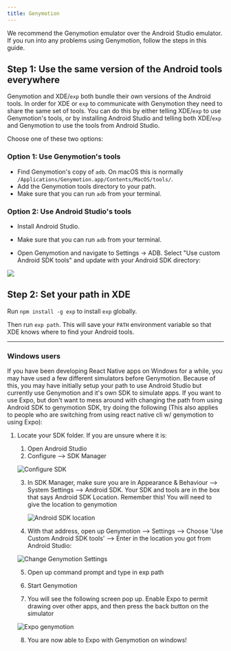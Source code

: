 ```yaml
---
title: Genymotion
---
```


We recommend the Genymotion emulator over the Android Studio emulator. If you run into any problems using Genymotion, follow the steps in this guide.

## Step 1: Use the same version of the Android tools everywhere

Genymotion and XDE/`exp` both bundle their own versions of the Android tools. In order for XDE or `exp` to communicate with Genymotion they need to share the same set of tools. You can do this by either telling XDE/`exp` to use Genymotion's tools, or by installing Android Studio and telling both XDE/`exp` and Genymotion to use the tools from Android Studio.

Choose one of these two options:

### Option 1: Use Genymotion's tools

-   Find Genymotion's copy of `adb`. On macOS this is normally `/Applications/Genymotion.app/Contents/MacOS/tools/`.
-   Add the Genymotion tools directory to your path.
-   Make sure that you can run `adb` from your terminal.

### Option 2: Use Android Studio's tools

-   Install Android Studio.

-   Make sure that you can run `adb` from your terminal.

-   Open Genymotion and navigate to Settings -> ADB. Select "Use custom Android SDK tools" and update with your Android SDK directory:

[![](./genymotion-android-tools.png)](/_images/genymotion-android-tools.png)

## Step 2: Set your path in XDE

Run `npm install -g exp` to install `exp` globally.

Then run `exp path`. This will save your `PATH` environment variable so that XDE knows where to find your Android tools.

* * *
### Windows users

If you have been developing React Native apps on Windows for a while, you may have used a few different simulators before  Genymotion. Because of this, you may have initially setup your path to use Android Studio but currently use Genymotion and it's own SDK to simulate apps. If you want to use Expo, but don't want to mess around with changing the path from using Android SDK to genymotion SDK, try doing the following (This also applies to people who are switching from using react native cli w/ genymotion to using Expo):

1. Locate your SDK folder. If you are unsure where it is:
    1. Open Android Studio
    2. Configure --> SDK Manager
    
    
    ![Configure SDK](http://i.imgur.com/lydxjzl.png)
    
    3. In SDK Manager, make sure you are in Appearance & Behaviour --> System Settings --> Android SDK.
       Your SDK and tools are in the box that says Android SDK Location. Remember this! You will need to give the location to genymotion
       
       
       ![Android SDK location](http://i.imgur.com/ar2ezyu.png)
       
    4. With that address, open up Genymotion --> Settings --> Choose 'Use Custom Android SDK tools' --> Enter in the location you got from Android Studio:
    
    ![Change Genymotion Settings](http://i.imgur.com/G4B9f0P.png)
    
    
    5. Open up command prompt and type in exp path
    
    6. Start Genymotion
    
    7. You will see the following screen pop up. Enable Expo to permit drawing over other apps, and then press the back button on the simulator
    
    
    ![Expo genymotion](http://i.imgur.com/gxNtvhb.png)
    
    8. You are now able to Expo with Genymotion on windows!


